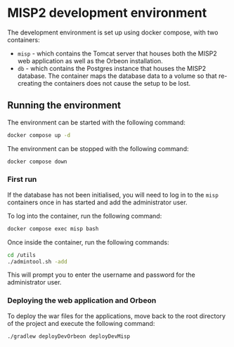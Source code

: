 # MISP2 development environment

The development environment is set up using docker compose, with two containers:

 * `misp` - which contains the Tomcat server that houses both the MISP2 web application
   as well as the Orbeon installation.
 * `db` - which contains the Postgres instance that houses the MISP2 database. The container
   maps the database data to a volume so that re-creating the containers does not cause the
   setup to be lost.

## Running the environment

The environment can be started with the following command:

```bash
docker compose up -d
```

The environment can be stopped with the following command:
```bash
docker compose down
```

### First run

If the database has not been initialised, you will need to log in to the `misp` containers
once in has started and add the administrator user.

To log into the container, run the following command:

```bash
docker compose exec misp bash
```

Once inside the container, run the following commands:

```bash
cd /utils
./admintool.sh -add
```

This will prompt you to enter the username and password for the administrator user.

### Deploying the web application and Orbeon

To deploy the war files for the applications, move back to the root directory of the project
and execute the following command:

```bash
./gradlew deployDevOrbeon deployDevMisp
```
